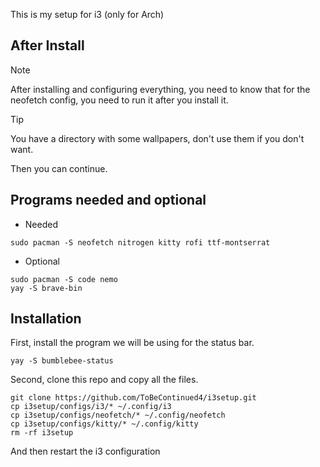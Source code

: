 This is my setup for i3 (only for Arch)

## After Install
> [!NOTE]
> After installing and configuring everything, you need to know that for the neofetch config, you need to run it after you install it.

> [!TIP]
> You have a directory with some wallpapers, don't use them if you don't want.

Then you can continue.

## Programs needed and optional
- Needed
```
sudo pacman -S neofetch nitrogen kitty rofi ttf-montserrat
```
- Optional
```
sudo pacman -S code nemo
yay -S brave-bin
```

## Installation

First, install the program we will be using for the status bar.
```
yay -S bumblebee-status
```
Second, clone this repo and copy all the files.
```
git clone https://github.com/ToBeContinued4/i3setup.git
cp i3setup/configs/i3/* ~/.config/i3
cp i3setup/configs/neofetch/* ~/.config/neofetch
cp i3setup/configs/kitty/* ~/.config/kitty
rm -rf i3setup
```
And then restart the i3 configuration
